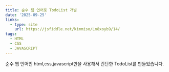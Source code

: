 ```yaml
---
title: 순수 웹 언어로 TodoList 개발
date: '2025-09-25'
links:
  - type: site
    url: https://jsfiddle.net/kimmiso/Ln8xoyb9/14/
tags:
  - HTML
  - CSS
  - JAVASCRIPT
---
```


순수 웹 언어인 html,css,javascript만을 사용해서 간단한 TodoList를 만들었습니다.

<!--more-->
